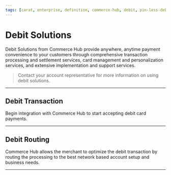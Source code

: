 ```yaml
---
tags: [carat, enterprise, definition, commerce-hub, debit, pin-less-debit, pin-debit, debit-routing]
---
```


# Debit Solutions

Debit Solutions from Commerce Hub provide anywhere, anytime payment convenience to your customers through comprehensive transaction processing and settlement services, card management and personalization services, and extensive implementation and support services.

<!-- theme: info -->
> Contact your account representative for more information on using debit solutions.

---

## Debit Transaction

Begin integration with Commerce Hub to start accepting debit card payments.

<!-- type: row -->

<!-- type: card
title: PIN-Less Debit
description: Process debit cards through debit and credit networks for online, in-app, MOTO and in-person payments.
link: ?path=docs/Resources/Guides/Payment-Sources/Payment-Card.md
-->

<!-- type: card
title: PIN Debit
description: Process debit cards through debit newtworks to accept in-person payments and cash withdraws. 
link: ?path=docs/Resources/Guides/Debit/PIN_Debit.md
-->

<!-- type: row-end -->

---

## Debit Routing

Commerce Hub allows the merchant to optimize the debit transaction by routing the processing to the best network based account setup and business needs.

<!-- type: row -->

<!-- type: card
title: Directed Routing
description: Directed Routing allows merchants to send transactions to a specific debit network based on cost, approval rates, liability shift and ticket size.
link: docs/Resources/Guides/Directed-Routing.md
-->

<!-- type: card
title: Least Cost Debit
description: Least Cost Debit Routing capabilities use a single API interface, for both standard processing and optimized debit routing. When enabled for this service, debit transactions are sent in a standard charges request with no additional coding.
link: ?path=docs/Resources/Guides/Debit/Least-Cost-Debit.md
-->

<!-- type: card
title: Smart Routing
description: Smart Routing offers merchants the ability to override the default debit network for the debit card and allows the terminal to process the transaction via the lowest cost network.
link: 
-->

<!-- type: row-end -->

---
